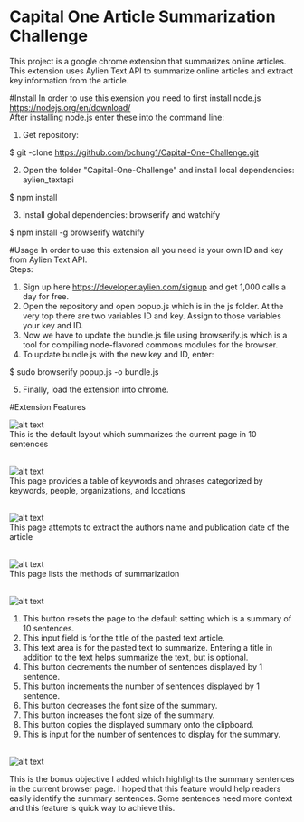 # Capital One Article Summarization Challenge
This project is a google chrome extension that summarizes online articles.
This extension uses Aylien Text API to summarize online articles and extract key information from the article. 

#Install
In order to use this exension you need to first install node.js https://nodejs.org/en/download/ <br>
After installing node.js enter these into the command line: <br>
1) Get repository: <br>

$ git -clone https://github.com/bchung1/Capital-One-Challenge.git <br>

2) Open the folder "Capital-One-Challenge" and install local dependencies: aylien_textapi <br>

$ npm install <br>

3) Install global dependencies: browserify and watchify <br>

$ npm install -g browserify watchify <br>

#Usage
In order to use this extension all you need is your own ID and key from Aylien Text API. <br>
Steps: <br>

1) Sign up here https://developer.aylien.com/signup and get 1,000 calls a day for free. <br>
2) Open the repository and open popup.js which is in the js folder. At the very top there are two variables ID and key. Assign to those variables your key and ID. <br>
3) Now we have to update the bundle.js file using browserify.js which is a tool for compiling node-flavored commons modules for the browser. <br>
4) To update bundle.js with the new key and ID, enter: <br>

$ sudo browserify popup.js -o bundle.js <br>

5) Finally, load the extension into chrome. <br>


#Extension Features

![alt text](screenshots/home.png "This is the default layout which summarizes the current page in 10 sentences") <br>
This is the default layout which summarizes the current page in 10 sentences <br> <br>

![alt text](screenshots/keywords.png "This page provides a table of keywords and phrases categorized by keywords, people, organizations, and locations") <br>
This page provides a table of keywords and phrases categorized by keywords, people, organizations, and locations <br><br>

![alt text](screenshots/article_info.png "This page attempts to extract the authors name and publication date of the article") <br>
This page attempts to extract the authors name and publication date of the article <br><br>

![alt text](screenshots/instructions.png "This page lists the methods of summarization") <br> 
This page lists the methods of summarization <br><br>

![alt text](screenshots/buttons.png "This is the default layout which summarizes the current page in 10 sentences") <br>
1) This button resets the page to the default setting which is a summary of 10 sentences. <br>
2) This input field is for the title of the pasted text article. <br>
3) This text area is for the pasted text to summarize. Entering a title in addition to the text helps summarize the text, but is optional. <br>
4) This button decrements the number of sentences displayed by 1 sentence. <br>
5) This button increments the number of sentences displayed by 1 sentence. <br>
6) This button decreases the font size of the summary. <br>
7) This button increases the font size of the summary. <br> 
8) This button copies the displayed summary onto the clipboard. <br>
9) This is input for the number of sentences to display for the summary. <br><br>

![alt text](screenshots/highlight_text.png "This is the default layout which summarizes the current page in 10 sentences") <br>

This is the bonus objective I added which highlights the summary sentences in the current browser page. I hoped that this feature would help readers easily identify the summary sentences. Some sentences need more context and this feature is quick way to achieve this. <br> <br>






